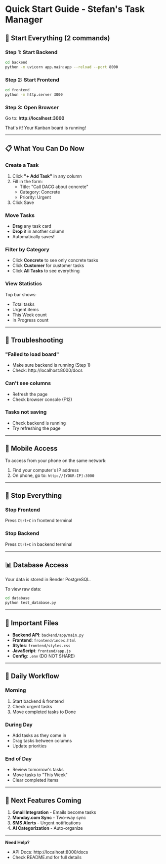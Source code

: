 # Quick Start Guide - Stefan's Task Manager

## 🚀 Start Everything (2 commands)

### Step 1: Start Backend
```bash
cd backend
python -m uvicorn app.main:app --reload --port 8000
```

### Step 2: Start Frontend
```bash
cd frontend
python -m http.server 3000
```

### Step 3: Open Browser
Go to: **http://localhost:3000**

That's it! Your Kanban board is running!

---

## 📋 What You Can Do Now

### Create a Task
1. Click **"+ Add Task"** in any column
2. Fill in the form:
   - Title: "Call DACG about concrete"
   - Category: Concrete
   - Priority: Urgent
3. Click Save

### Move Tasks
- **Drag** any task card
- **Drop** it in another column
- Automatically saves!

### Filter by Category
- Click **Concrete** to see only concrete tasks
- Click **Customer** for customer tasks
- Click **All Tasks** to see everything

### View Statistics
Top bar shows:
- Total tasks
- Urgent items
- This Week count
- In Progress count

---

## 🔧 Troubleshooting

### "Failed to load board"
- Make sure backend is running (Step 1)
- Check: http://localhost:8000/docs

### Can't see columns
- Refresh the page
- Check browser console (F12)

### Tasks not saving
- Check backend is running
- Try refreshing the page

---

## 📱 Mobile Access

To access from your phone on the same network:
1. Find your computer's IP address
2. On phone, go to: `http://[YOUR-IP]:3000`

---

## 🛑 Stop Everything

### Stop Frontend
Press `Ctrl+C` in frontend terminal

### Stop Backend
Press `Ctrl+C` in backend terminal

---

## 📊 Database Access

Your data is stored in Render PostgreSQL.

To view raw data:
```bash
cd database
python test_database.py
```

---

## 🔑 Important Files

- **Backend API**: `backend/app/main.py`
- **Frontend**: `frontend/index.html`
- **Styles**: `frontend/styles.css`
- **JavaScript**: `frontend/app.js`
- **Config**: `.env` (DO NOT SHARE)

---

## 📝 Daily Workflow

### Morning
1. Start backend & frontend
2. Check urgent tasks
3. Move completed tasks to Done

### During Day
- Add tasks as they come in
- Drag tasks between columns
- Update priorities

### End of Day
- Review tomorrow's tasks
- Move tasks to "This Week"
- Clear completed items

---

## 🚀 Next Features Coming

1. **Gmail Integration** - Emails become tasks
2. **Monday.com Sync** - Two-way sync
3. **SMS Alerts** - Urgent notifications
4. **AI Categorization** - Auto-organize

---

**Need Help?**
- API Docs: http://localhost:8000/docs
- Check README.md for full details